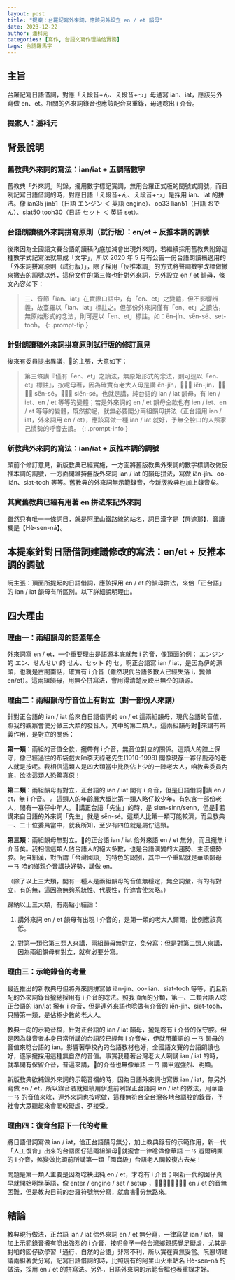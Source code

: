 ```yaml
---
layout: post
title: "提案：台羅記寫外來詞，應該另外設立 en / et 韻母"
date: 2023-12-22
author: 潘科元
categories: [寫作, 台語文寫作理論佮實務]
tags: 台語羅馬字
---
```


## 主旨

台羅記寫日語借詞，對應「え段音+ん、え段音+っ」毋通寫 ian、iat，應該另外寫做 en、et。相關的外來詞錄音也應該配合來重錄，毋通唸出 i 介音。

### 提案人：潘科元

## 背景說明

### 舊教典外來詞的寫法：ian/iat + 五調階數字

舊教典「外來詞」附錄，攏用數字標記實調，無用台羅正式版的閏號式調號，而且咧記寫日語借詞的時，對應日語「え段音+ん、え段音+っ」是採用 ian、iat 的拼法。像 ian35 jin51（日語 エンジン ＜ 英語 engine）、oo33 lian51（日語 おでん）、siat50 tooh30（日語 セット ＜ 英語 set）。

### 台語朗讀稿外來詞拼寫原則（試行版）：en/et + 反推本調的調號

後來因為全國語文賽台語朗讀稿內底加減會出現外來詞，若繼續採用舊教典附錄這種數字式記寫法就無成「文字」，所以 2020 年 5 月有公告一份台語朗讀稿適用的「外來詞拼寫原則（試行版）」，除了採用「反推本調」的方式將聲調數字改標做撇來撇去的調號以外，這份文件的第三條也針對外來詞，另外設立 en / et 韻母，條文內容如下：

> 三、音節「ian、iat」在實際口語中，有「en、et」之變體，但不影響辨義，故臺羅以「ian、iat」標註之。但部份外來詞僅有「en、et」之讀法，無原始形式的念法，則可逕以「en、et」標註。如：e̋n-jín、se̋n-sé、set-tooh。
{: .prompt-tip }

### 針對朗讀稿外來詞拼寫原則試行版的修訂意見

後來有委員提出異議，𪜶的主張，大意如下：

> 第三條講『僅有「en、et」之讀法，無原始形式的念法，則可逕以「en、et」標註』，按呢毋著，因為確實有老大人毋是講 e̋n-jín，𪜶是講 ie̋n-jín，𪜶毋是講 se̋n-sé，𪜶是講 sie̋n-sé。也就是講，純台語的 ian / iat 韻母，有 ien / iet、en / et 等等的變體；若是外來詞的 en / et 韻母仝款也有 ien / iet、en / et 等等的變體，既然按呢，就無必要閣分兩組韻母拼法（正台語用 ian / iat，外來詞用 en / et），應該寫做一種 ian / iat 就好，予無仝腔口的人照家己慣勢的呼音去讀。
{: .prompt-info }

### 新教典外來詞的寫法：ian/iat + 反推本調的調號

頭前个修訂意見，新版教典已經實施，一方面將舊版教典外來詞的數字標調改做反推本調的調號，一方面閣維持舊版外來詞 ian / iat 的韻母拼法，寫做 ia̋n-jín、oo-lián、siat-tooh 等等。舊教典的外來詞無示範錄音，今新版教典也加上錄音矣。

### 其實舊教典已經有用著 en 拼法來記外來詞

雖然只有唯一一條詞目，就是阿里山鐵路線的站名，詞目漢字是【屏遮那】，音讀欄是【Hè-sen-ná】。

## 本提案針對日語借詞建議修改的寫法：en/et + 反推本調的調號

阮主張：頂面所提起的日語借詞，應該採用 en / et 的韻母拼法，來佮「正台語」的 ian / iat 韻母有所區別。以下詳細說明理由。

## 四大理由

### 理由一：兩組韻母的語源無仝

外來詞寫 en / et，一个重要理由是語源本底就無 i 的音，像頂面的例： エンジン 的 エン、せんせい 的 せん、セット 的 セ。啊正台語寫 ian / iat，是因為伊的源頭，也就是古閩南話，確實有 i 介音（雖然現代台語多數人已經失落 i，變做 en/et）。這兩組韻母，用無仝拼寫法，會用得清楚反映出無仝的語源。

### 理由二：兩組韻母佇音位上有對立（對一部份人來講）

針對正台語的 ian / iat 佮來自日語借詞的 en / et 這兩組韻母，現代台語的音值，照我的觀察會使分做三大類的發音人，其中的第二類人，這兩組韻母對𪜶來講有辨義作用，是對立的關係：

**第一類**：兩組的音值仝款，攏帶有 i 介音，無音位對立的關係。這類人的腔上保守，像已經過往的布袋戲大師李天祿老先生(1910-1998) 閣像現存一寡仔鹿港的老人就是按呢。我相信這類人是四大類當中比例佔上少的一陣老大人，咱教典委員內底，欲揣這類人恐驚真僫！

**第二類**：兩組韻母有對立，正台語的 ian / iat 閣有 i 介音，但是日語借詞𪜶講 en / et，無 i 介音。 。這類人的年齡層大概比第一類人略仔較少年，有包含一部份老人，閣有一寡仔中年人。𪜶講正台語「先生」的時，是 sien-sinn/senn，但是𪜶若講來自日語的外來詞「先生」就是 se̋n-sé。這類人比第一類可能較濟，而且教典一、二十位委員當中，就我所知，至少有四位就是屬佇這類。

**第三類**：兩組韻母無對立。𪜶的正台語 ian / iat 佮外來語 en / et 無分，而且攏無 i 介音矣。我相信這類人佔台語人的絕大多數，也是台語演變的大趨勢、主流優勢腔。阮自細漢，對所謂「台灣國語」的特色的認捌，其中一个重點就是華語韻母 ーㄢ 咱的鄉親介音講袂好勢，講做 en。

（除了以上三大類，閣有一種人是兩組韻母的音值無穩定，無仝詞彙，有的有對立，有的無，這因為無夠系統性、代表性，佇遮會使忽略。）

歸納以上三大類，有兩點小結論：

1. 講外來詞 en / et 韻母有出現 i 介音的，是第一類的老大人爾爾，比例應該真低。

2. 對第一類佮第三類人來講，兩組韻母無對立，免分寫；但是對第二類人來講，因為兩組韻母有對立，就有必要分寫。

### 理由三：示範錄音的考量

最近推出的新教典毋但將外來詞拼寫做 ia̋n-jín、oo-lián、siat-tooh 等等，而且新配的外來詞錄音攏總採用有 i 介音的唸法。照我頂面的分類，第一、二類台語人唸正台語的 ian/iat 攏有 i 介音，但是連外來語也唸做有介音的 ie̋n-jín、siet-tooh，只賰第一類，是佔極少數的老大人。

教典一向的示範音檔，針對正台語的 ian / iat 韻母，攏是唸有 i 介音的保守腔。但是因為錄音者本身日常所講的台語腔已經無 i 介音矣，伊就用華語的 ーㄢ 韻母的音值來唸台語的 ian。影響著學校內的台語教材也好，全國語文賽的台語朗讀也好，逐家攏採用這種無自然的音值。事實我聽著台灣老大人咧講 ian / iat 的時，就準閣有保留介音，普遍來講，𪜶的介音也無像華語 ーㄢ 講甲遐強烈、明顯。

新版教典欲補錄外來詞的示範音檔的時，因為日語外來詞也寫做 ian / iat，無另外寫做 en / et，所以錄音者就繼續用伊進前咧錄正台語詞 ian / iat 的做法，用華語 ーㄢ 的音值來唸，連外來詞也按呢做，這種無符合全台灣各地台語腔的錄音，予社會大眾聽起來會閣較礙虐、歹接受。

### 理由四：復育台語下一代的考量

將日語借詞寫做 ian / iat，佮正台語韻母無分，加上教典錄音的示範作用，新一代「人工復育」出來的台語囡仔這兩組韻母𪜶就攏會一律唸做像華語 ーㄢ 遐爾明顯的 i 介音，煞變做比頭前所講第一類「國寶級」台語老人閣較復古去矣！

問題是第一類人主要是因為唸袂出純 en / et，才唸有 i 介音；啊新一代的囡仔真早就開始咧學英語，像 enter / engine / set / setup ，𪜶欲翻頭學講台語 en / et 的音無困難，但是教典目前的台羅符號無分寫，就會害𪜶分無路來。

## 結論

教典現行做法，正台語 ian / iat 佮外來詞 en / et 無分寫，一律寫做 ian / iat，閣加上示範錄音攏有唸出強烈的 i 介音，按呢會予一般台灣鄉親感覺足礙虐，尤其是對咱的囡仔欲學習「通行、自然的台語」非常不利，所以實在真無妥當。阮懇切建議兩組著愛分寫，記寫日語借詞的時，比照現有的阿里山火車站名 Hè-sen-ná 的做法，採用 en / et 的拼寫法。另外，日語外來詞的示範音檔也著重錄才好。
